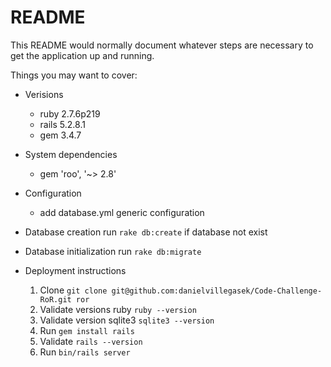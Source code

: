 # README

This README would normally document whatever steps are necessary to get the
application up and running.

Things you may want to cover:

* Verisions
	- ruby  2.7.6p219
	- rails 5.2.8.1
	- gem 3.4.7

* System dependencies
 	- gem 'roo', '~> 2.8'

* Configuration
	- add database.yml generic configuration

* Database creation
	run `rake db:create` if database not exist

* Database initialization
	run `rake db:migrate`

* Deployment instructions
	1. Clone `git clone git@github.com:danielvillegasek/Code-Challenge-RoR.git ror`
	2. Validate versions ruby `ruby --version `
	3. Validate version sqlite3 `sqlite3 --version`
	4. Run `gem install rails`
	5. Validate `rails --version`
	6. Run `bin/rails server`


